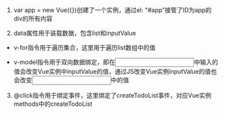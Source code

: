 1. var app = new Vue({})创建了一个实例，通过el: "#app"接管了ID为app的div的所有内容

2. data属性用于装载数据，包含list和inputValue

- v-for指令用于遍历集合，这里用于遍历list数组中的值

- v-model指令用于双向数据绑定，即在<input type="text" v-model="inputValue"/>中输入的值会改变Vue实例中inputValue的值，通过JS改变Vue实例inputValue的值也会改变<input type="text" v-model="inputValue"/>中的值

3. @click指令用于绑定事件，这里绑定了createTodoList事件，对应Vue实例methods中的createTodoList